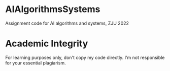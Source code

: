 # AIAlgorithmsSystems
Assignment code for AI algorithms and systems, ZJU 2022

# Academic Integrity
For learning purposes only, don't copy my code directly. I'm not responsible for your essential plagiarism.